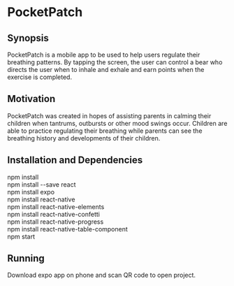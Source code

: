 # PocketPatch
## Synopsis

PocketPatch is a mobile app to be used to help users regulate their breathing patterns. By tapping the screen, the user can control a bear who directs the user when to inhale and exhale and earn points when the exercise is completed.

## Motivation

PocketPatch was created in hopes of assisting parents in calming their children when tantrums, outbursts or other mood swings occur. Children are able to practice regulating their breathing while parents can see the breathing history and developments of their children.

## Installation and Dependencies

npm install
<br/>
npm install --save react
<br/>
npm install expo
<br/>
npm install react-native
<br/>
npm install react-native-elements
<br/>
npm install react-native-confetti
<br/>
npm install react-native-progress
<br/>
npm install react-native-table-component
<br/>
npm start

## Running

Download expo app on phone and scan QR code to open project.

